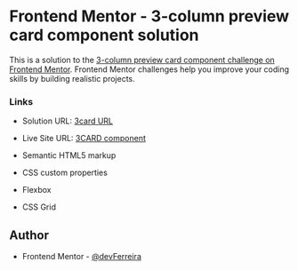 # Frontend Mentor - 3-column preview card component solution

This is a solution to the [3-column preview card component challenge on Frontend Mentor](https://www.frontendmentor.io/challenges/3column-preview-card-component-pH92eAR2-). Frontend Mentor challenges help you improve your coding skills by building realistic projects. 


### Links

- Solution URL: [3card URL](https://github.com/devFerreir/3-column-preview-card-component)
- Live Site URL: [3CARD component](https://3cardcomponentbyme.netlify.app)


- Semantic HTML5 markup
- CSS custom properties
- Flexbox
- CSS Grid

## Author

- Frontend Mentor - [@devFerreira](https://www.frontendmentor.io/profile/devFerreira)
